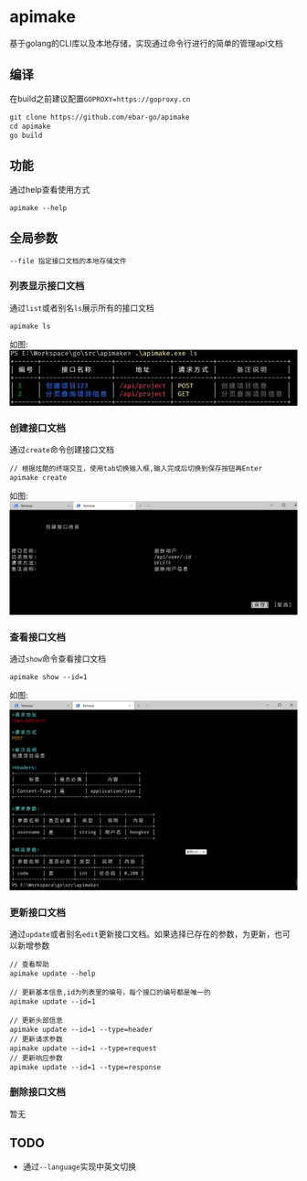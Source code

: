 # apimake
基于golang的CLI库以及本地存储，实现通过命令行进行的简单的管理api文档

## 编译
在build之前建议配置`GOPROXY=https://goproxy.cn`
```
git clone https://github.com/ebar-go/apimake
cd apimake
go build
```
## 功能
通过help查看使用方式
```
apimake --help
```

## 全局参数
```
--file 指定接口文档的本地存储文件
```

### 列表显示接口文档
通过`list`或者别名`ls`展示所有的接口文档
```
apimake ls
```
如图:
![图](https://github.com/ebar-go/apimake/blob/master/screenshot/list.png)

### 创建接口文档
通过`create`命令创建接口文档
```
// 根据炫酷的终端交互，使用tab切换输入框,输入完成后切换到保存按钮再Enter
apimake create
```
如图:
![图](https://github.com/ebar-go/apimake/blob/master/screenshot/create.png)


### 查看接口文档
通过`show`命令查看接口文档
```
apimake show --id=1
```
如图:
![图](https://github.com/ebar-go/apimake/blob/master/screenshot/detail.png)


### 更新接口文档
通过`update`或者别名`edit`更新接口文档。如果选择已存在的参数，为更新，也可以新增参数
```
// 查看帮助
apimake update --help

// 更新基本信息,id为列表里的编号，每个接口的编号都是唯一的
apimake update --id=1

// 更新头部信息
apimake update --id=1 --type=header
// 更新请求参数
apimake update --id=1 --type=request
// 更新响应参数
apimake update --id=1 --type=response
```

### 删除接口文档
暂无

## TODO
- 通过`--language`实现中英文切换